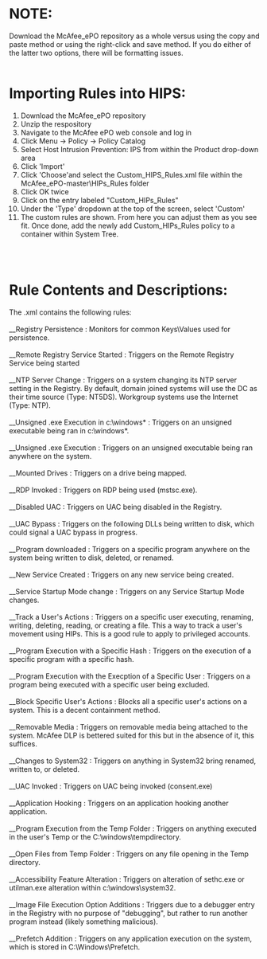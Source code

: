 # NOTE:
Download the McAfee_ePO repository as a whole versus using the copy and paste method or using the right-click and save method. If you do either of the latter two options, there will be formatting issues. 
<br><br>

# Importing Rules into HIPS:
1) Download the McAfee_ePO repository<br>
2) Unzip the respository<br>
3) Navigate to the McAfee ePO web console and log in<br>
4) Click Menu -> Policy -> Policy Catalog<br>
5) Select Host Intrusion Prevention: IPS from within the Product drop-down area<br>
6) Click 'Import'<br>
7) Click 'Choose'and select the Custom_HIPS_Rules.xml file within the McAfee_ePO-master\HIPs_Rules folder <br>
8) Click OK twice<br>
9) Click on the entry labeled "Custom_HIPs_Rules"<br>
10) Under the 'Type' dropdown at the top of the screen, select 'Custom'<br>
11) The custom rules are shown. From here you can adjust them as you see fit. Once done, add the newly add Custom_HIPs_Rules policy to a container within System Tree.<br>

<br><br>
# Rule Contents and Descriptions:
The .xml contains the following rules: <br>
<br>
__Registry Persistence : Monitors for common Keys\Values used for persistence.<br><br>
__Remote Registry Service Started : Triggers on the Remote Registry Service being started<br><br>
__NTP Server Change : Triggers on a system changing its NTP server setting in the Registry. By default, domain joined systems will use the DC as their time source (Type: NT5DS). Workgroup systems use the Internet (Type: NTP).<br><br>
__Unsigned .exe Execution in c:\windows\* : Triggers on an unsigned executable being ran in c:\windows\*.<br><br>
__Unsigned .exe Execution : Triggers on an unsigned executable being ran anywhere on the system.<br><br>
__Mounted Drives : Triggers on a drive being mapped.<br><br>
__RDP Invoked : Triggers on RDP being used (mstsc.exe).<br><br>
__Disabled UAC : Triggers on UAC being disabled in the Registry.<br><br>
__UAC Bypass : Triggers on the following DLLs being written to disk, which could signal a UAC bypass in progress.<br><br>
__Program downloaded : Triggers on a specific program anywhere on the system being written to disk, deleted, or renamed.<br><br>
__New Service Created : Triggers on any new service being created.<br><br>
__Service Startup Mode change : Triggers on any Service Startup Mode changes.<br><br>
__Track a User's Actions : Triggers on a specific user executing, renaming, writing, deleting, reading, or creating a file. This a way to track a user's movement using HIPs. This is a good rule to apply to privileged accounts.<br><br>
__Program Execution with a Specific Hash : Triggers on the execution of a specific program with a specific hash.<br><br>
__Program Execution with the Execption of a Specific User : Triggers on a program being executed with a specific user being excluded.<br><br>
__Block Specific User's Actions : Blocks all a specific user's actions on a system. This is a decent containment method.<br><br>
__Removable Media : Triggers on removable media being attached to the system. McAfee DLP is bettered suited for this but in the absence of it, this suffices.<br><br>
__Changes to System32 : Triggers on anything in System32 bring renamed, written to, or deleted.<br><br>
__UAC Invoked : Triggers on UAC being invoked (consent.exe)<br><br>
__Application Hooking : Triggers on an application hooking another application.<br><br>
__Program Execution from the Temp Folder : Triggers on anything executed in the user's Temp or the C:\windows\tempdirectory.<br><br>
__Open Files from Temp Folder : Triggers on any file opening in the Temp directory.<br><br>
__Accessibility Feature Alteration : Triggers on alteration of sethc.exe or utilman.exe alteration within c:\windows\system32.<br><br>
__Image File Execution Option Additions : Triggers due to a debugger entry in the Registry with no purpose of "debugging", but rather to run another program instead (likely something malicious).<br><br>
__Prefetch Addition : Triggers on any application execution on the system, which is stored in C:\Windows\Prefetch.<br><br>

